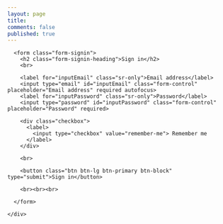 ```yaml
---
layout: page
title: 
comments: false
published: true
---
```

<html>
    <div class="container">

      <form class="form-signin">
        <h2 class="form-signin-heading">Sign in</h2>
        <br>
        
        <label for="inputEmail" class="sr-only">Email address</label>
        <input type="email" id="inputEmail" class="form-control" placeholder="Email address" required autofocus>
        <label for="inputPassword" class="sr-only">Password</label>
        <input type="password" id="inputPassword" class="form-control" placeholder="Password" required>
        
        <div class="checkbox">
          <label>
            <input type="checkbox" value="remember-me"> Remember me
          </label>
        </div>
        
        <br>
        
        <button class="btn btn-lg btn-primary btn-block" type="submit">Sign in</button>
        
        <br><br><br>
        
      </form>

    </div>
      
</html>
    
